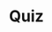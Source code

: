 ---
title: "Quiz"
passing_percentage: 70
layout: "test"
type: "test"
questions:
  - id: "q1"
    text: "What is CloudNativePG?"
    type: "single-answer"
    marks: 2
    options:
      - id: "a"
        text: "A database management system"
      - id: "b"
        text: "A level 5 Kubernetes operator that efficiently manages PostgreSQL clusters"
        is_correct: true
      - id: "c"
        text: "A container orchestration platform"
      - id: "d"
        text: "A PostgreSQL monitoring solution"
  - id: "q2"
    text: "What resources will be imported and deployed in this tutorial? (Select all that apply)"
    type: "multiple-answers"
    marks: 2
    options:
      - id: "a"
        text: "CloudNativePG manifest files"
        is_correct: true
      - id: "b"
        text: "Sample application manifest files"
        is_correct: true
      - id: "c"
        text: "Load balancer configurations"
  - id: "q3"
    text: "Which architectural approach does CloudNativePG follow?"
    type: "short_answer" 
    marks: 2
    correct_answer: "Cloud native" 
---